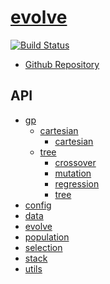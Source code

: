 # [evolve]()
[![Build Status](https://travis-ci.org/chutsu/evolve.png)][1]

- [Github Repository](http://github.com/chutsu/evolve/)

## API
- [gp](#docs/api/gp/gp_module)
    - [cartesian](#docs/api/gp/cartesian/cartesian_module)
        - [cartesian](#docs/api/gp/cartesian/cartesian)
    - [tree](#docs/api/gp/tree/tree_module)
        - [crossover](#docs/api/gp/tree/crossover)
        - [mutation](#docs/api/gp/tree/mutation)
        - [regression](#docs/api/gp/tree/regression)
        - [tree](#docs/api/gp/tree/tree)
- [config](#docs/api/config)
- [data](#docs/api/data)
- [evolve](#docs/api/evolve)
- [population](#docs/api/population)
- [selection](#docs/api/selection)
- [stack](#docs/api/stack)
- [utils](#docs/api/utils)


[1]: https://travis-ci.org/chutsu/playground
